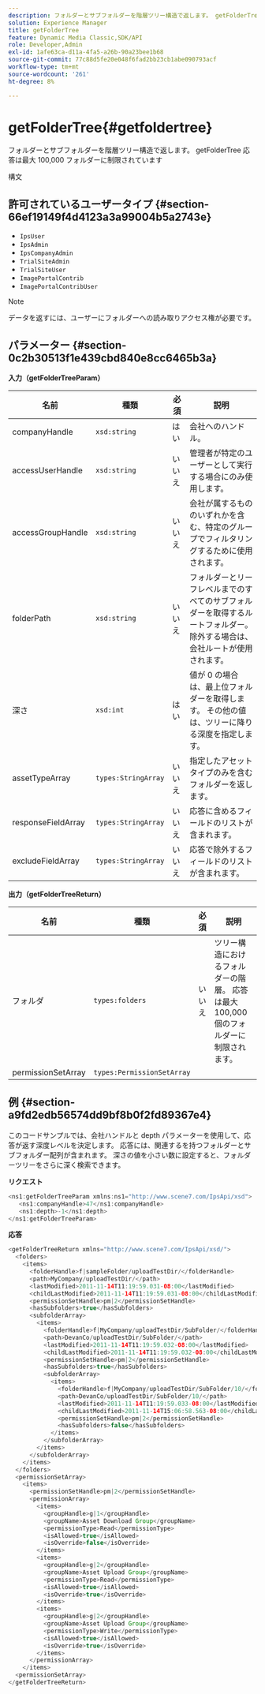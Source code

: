 ```yaml
---
description: フォルダーとサブフォルダーを階層ツリー構造で返します。 getFolderTree 応答は最大 100,000 フォルダーに制限されています
solution: Experience Manager
title: getFolderTree
feature: Dynamic Media Classic,SDK/API
role: Developer,Admin
exl-id: 1afe63ca-d11a-4fa5-a26b-90a23bee1b68
source-git-commit: 77c88d5fe20e048f6fad2bb23cb1abe090793acf
workflow-type: tm+mt
source-wordcount: '261'
ht-degree: 8%

---
```


# getFolderTree{#getfoldertree}

フォルダーとサブフォルダーを階層ツリー構造で返します。 getFolderTree 応答は最大 100,000 フォルダーに制限されています

構文

## 許可されているユーザータイプ {#section-66ef19149f4d4123a3a99004b5a2743e}

* `IpsUser`
* `IpsAdmin`
* `IpsCompanyAdmin`
* `TrialSiteAdmin`
* `TrialSiteUser`
* `ImagePortalContrib`
* `ImagePortalContribUser`

>[!NOTE]
>
>データを返すには、ユーザーにフォルダーへの読み取りアクセス権が必要です。

## パラメーター {#section-0c2b30513f1e439cbd840e8cc6465b3a}

**入力（getFolderTreeParam）**

| 名前 | 種類 | 必須 | 説明 |
|---|---|---|---|
| companyHandle | `xsd:string` | はい | 会社へのハンドル。 |
| accessUserHandle | `xsd:string` | いいえ | 管理者が特定のユーザーとして実行する場合にのみ使用します。 |
| accessGroupHandle | `xsd:string` | いいえ | 会社が属するもののいずれかを含む、特定のグループでフィルタリングするために使用されます。 |
| folderPath | `xsd:string` | いいえ | フォルダーとリーフレベルまでのすべてのサブフォルダーを取得するルートフォルダー。 除外する場合は、会社ルートが使用されます。 |
| 深さ | `xsd:int` | はい | 値が 0 の場合は、最上位フォルダーを取得します。 その他の値は、ツリーに降りる深度を指定します。 |
| assetTypeArray | `types:StringArray` | いいえ | 指定したアセットタイプのみを含むフォルダーを返します。 |
| responseFieldArray | `types:StringArray` | いいえ | 応答に含めるフィールドのリストが含まれます。 |
| excludeFieldArray | `types:StringArray` | いいえ | 応答で除外するフィールドのリストが含まれます。 |

**出力（getFolderTreeReturn）**

| 名前 | 種類 | 必須 | 説明 |
|---|---|---|---|
| フォルダ | `types:folders` | いいえ | ツリー構造におけるフォルダーの階層。 応答は最大 100,000 個のフォルダーに制限されます。 |
| permissionSetArray | `types:PermissionSetArray` |  |  |

## 例 {#section-a9fd2edb56574dd9bf8b0f2fd89367e4}

このコードサンプルでは、会社ハンドルと depth パラメーターを使用して、応答が返す深度レベルを決定します。 応答には、関連するを持つフォルダーとサブフォルダー配列が含まれます。 深さの値を小さい数に設定すると、フォルダーツリーをさらに深く検索できます。

**リクエスト**

```java
<ns1:getFolderTreeParam xmlns:ns1="http://www.scene7.com/IpsApi/xsd">
   <ns1:companyHandle>47</ns1:companyHandle>
   <ns1:depth>-1</ns1:depth>
</ns1:getFolderTreeParam>
```

**応答**

```java
<getFolderTreeReturn xmlns="http://www.scene7.com/IpsApi/xsd/">
  <folders>
    <items>
      <folderHandle>f|sampleFolder/uploadTestDir/</folderHandle>
      <path>MyCompany/uploadTestDir/</path>
      <lastModified>2011-11-14T11:19:59.031-08:00</lastModified>
      <childLastModified>2011-11-14T11:19:59.031-08:00</childLastModified>
      <permissionSetHandle>pm|2</permissionSetHandle>
      <hasSubfolders>true</hasSubfolders>
      <subfolderArray>
        <items>
          <folderHandle>f|MyCompany/uploadTestDir/SubFolder/</folderHandle>
          <path>DevanCo/uploadTestDir/SubFolder/</path>
          <lastModified>2011-11-14T11:19:59.032-08:00</lastModified>
          <childLastModified>2011-11-14T11:19:59.032-08:00</childLastModified>
          <permissionSetHandle>pm|2</permissionSetHandle>
          <hasSubfolders>true</hasSubfolders>
          <subfolderArray>
            <items>
              <folderHandle>f|MyCompany/uploadTestDir/SubFolder/10/</folderHandle>
              <path>DevanCo/uploadTestDir/SubFolder/10/</path>
              <lastModified>2011-11-14T11:19:59.033-08:00</lastModified>
              <childLastModified>2011-11-14T15:06:58.563-08:00</childLastModified>
              <permissionSetHandle>pm|2</permissionSetHandle>
              <hasSubfolders>false</hasSubfolders>
            </items>
          </subfolderArray>
        </items>
      </subfolderArray>
    </items>
  </folders>
  <permissionSetArray>
    <items>
      <permissionSetHandle>pm|2</permissionSetHandle>
      <permissionArray>
        <items>
          <groupHandle>g|1</groupHandle>
          <groupName>Asset Download Group</groupName>
          <permissionType>Read</permissionType>
          <isAllowed>true</isAllowed>
          <isOverride>false</isOverride>
        </items>
        <items>
          <groupHandle>g|2</groupHandle>
          <groupName>Asset Upload Group</groupName>
          <permissionType>Read</permissionType>
          <isAllowed>true</isAllowed>
          <isOverride>true</isOverride>
        </items>
        <items>
          <groupHandle>g|2</groupHandle>
          <groupName>Asset Upload Group</groupName>
          <permissionType>Write</permissionType>
          <isAllowed>true</isAllowed>
          <isOverride>true</isOverride>
        </items>
      </permissionArray>
    </items>
  <permissionSetArray>
</getFolderTreeReturn>
```
